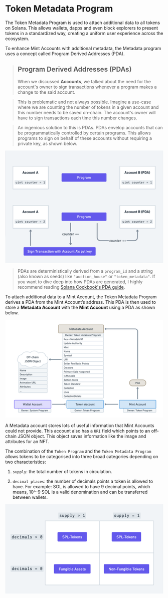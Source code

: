 # Token Metadata Program

The Token Metadata Program is used to attach additional data to all tokens on Solana. This allows wallets, dapps and even block explorers to present tokens in a standardized way, creating a uniform user experience across the ecosystem.

To enhance Mint Accounts with additional metadata, the Metadata program uses a concept called Program Derived Addresses (PDA).

> ## Program Derived Addresses (PDAs)
> 
> When we discussed **Accounts**, we talked about the need for the account's owner to sign transactions whenever a program makes a change to the said account.

> This is problematic and not always possible. Imagine a use-case where we are counting the number of tokens in a given account and this number needs to be saved on-chain. The account's owner will have to sign transactions each time this number changes.

> An ingenious solution to this is PDAs. PDAs envelop accounts that can be programmatically controlled by certain programs. This allows programs to sign on behalf of these accounts without requiring a private key, as shown below.

![description](images/metadata1.png)

> PDAs are deterministically derived from a `program_id` and a string (also known as seeds) like `"auction_house"` or `"token_metadata"`. If you want to dive deep into how PDAs are generated, I highly recommend reading [Solana Cookbook's PDA guide](https://solanacookbook.com/core-concepts/pdas.html#generating-pdas).

To attach additional data to a Mint Account, the Token Metadata Program derives a PDA from the Mint Account’s address. This PDA is then used to store a **Metadata Account** with the **Mint Account** using a PDA as shown below.

![description](images/metadata2.png)

A Metadata account stores lots of useful information that Mint Accounts could not provide. This account also has a `URI` field which points to an off-chain JSON object. This object saves information like the image and attributes for an NFT.

The combination of the `Token Program` and the `Token Metadata Program` allows tokens to be categorised into three broad categories depending on two characteristics:

1. `supply`: the total number of tokens in circulation.
    
2. `decimal places`: the number of decimals points a token is allowed to have. For example: SOL is allowed to have 9 decimal points, which means, 10^-9 SOL is a valid denomination and can be transferred between wallets.
    

![description](images/metadata3.png)
